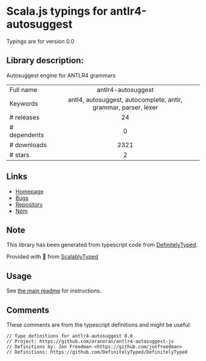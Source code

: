 
# Scala.js typings for antlr4-autosuggest

Typings are for version 0.0

## Library description:
Autosuggest engine for ANTLR4 grammars

|                    |                 |
| ------------------ | :-------------: |
| Full name          | antlr4-autosuggest |
| Keywords           | antl4, autosuggest, autocomplete, antlr, grammar, parser, lexer |
| # releases         | 24 |
| # dependents       | 0 |
| # downloads        | 2321 |
| # stars            | 2 |

## Links
- [Homepage](https://github.com/oranoran/antlr4-autosuggest-js#readme)
- [Bugs](https://github.com/oranoran/antlr4-autosuggest-js/issues)
- [Repository](https://github.com/oranoran/antlr4-autosuggest-js)
- [Npm](https://www.npmjs.com/package/antlr4-autosuggest)
    


## Note
This library has been generated from typescript code from [DefinitelyTyped](https://definitelytyped.org).

Provided with :purple_heart: from [ScalablyTyped](https://github.com/oyvindberg/ScalablyTyped)

## Usage
See [the main readme](../../readme.md) for instructions.

## Comments

These comments are from the typescript definitions and might be useful:
```
// Type definitions for antlr4-autosuggest 0.0
// Project: https://github.com/oranoran/antlr4-autosuggest-js
// Definitions by: Jon Freedman <https://github.com/jonfreedman>
// Definitions: https://github.com/DefinitelyTyped/DefinitelyTyped

```

